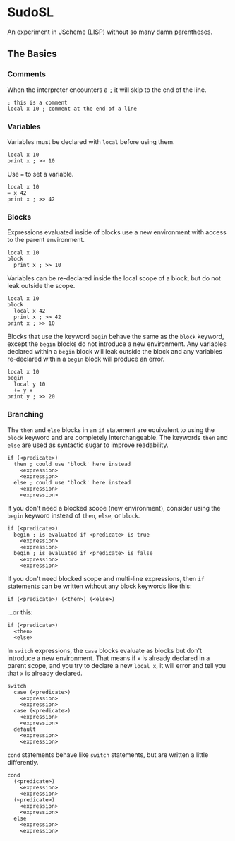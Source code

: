 # SudoSL

An experiment in JScheme (LISP) without so many damn parentheses.

## The Basics

### Comments

When the interpreter encounters a `;` it will skip to the end of the line.
```
; this is a comment
local x 10 ; comment at the end of a line
```

### Variables

Variables must be declared with `local` before using them.

```
local x 10
print x ; >> 10
```

Use `=` to set a variable.

```
local x 10
= x 42
print x ; >> 42
```

### Blocks

Expressions evaluated inside of blocks use a new environment with access to the parent environment.

```
local x 10
block
  print x ; >> 10
```

Variables can be re-declared inside the local scope of a block, but do not leak outside the scope.

```
local x 10
block
  local x 42
  print x ; >> 42
print x ; >> 10
```

Blocks that use the keyword `begin` behave the same as the `block` keyword, except the `begin` blocks do not introduce a new environment. Any variables declared within a `begin` block will leak outside the block and any variables re-declared within a `begin` block will produce an error.

```
local x 10
begin
  local y 10
  += y x
print y ; >> 20
```

### Branching

The `then` and `else` blocks in an `if` statement are equivalent to using the `block` keyword and are completely interchangeable. The keywords `then` and `else` are used as syntactic sugar to improve readability.

```
if (<predicate>)
  then ; could use 'block' here instead
    <expression>
    <expression>
  else ; could use 'block' here instead
    <expression>
    <expression>
```

If you don't need a blocked scope (new environment), consider using the `begin` keyword instead of `then`, `else`, or `block`.

```
if (<predicate>)
  begin ; is evaluated if <predicate> is true
    <expression>
    <expression>
  begin ; is evaluated if <predicate> is false
    <expression>
    <expression>
```

If you don't need blocked scope and multi-line expressions, then `if` statements can be written without any block keywords like this:

```
if (<predicate>) (<then>) (<else>)
```

...or this:

```
if (<predicate>)
  <then>
  <else>
```

In `switch` expressions, the `case` blocks evaluate as blocks but don't introduce a new environment. That means if `x` is already declared in a parent scope, and you try to declare a new `local x`, it will error and tell you that `x` is already declared.

```
switch
  case (<predicate>)
    <expression>
    <expression>
  case (<predicate>)
    <expression>
    <expression>
  default
    <expression>
    <expression>
```

`cond` statements behave like `switch` statements, but are written a little differently.

```
cond
  (<predicate>)
    <expression>
    <expression>
  (<predicate>)
    <expression>
    <expression>
  else
    <expression>
    <expression>
```
